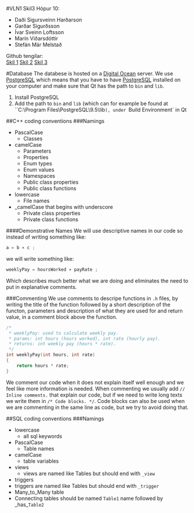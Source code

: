 #VLN1 Skil3 Hópur 10:
* Daði Sigursveinn Harðarson
* Garðar Sigurðsson
* Ívar Sveinn Loftsson
* Marín Viðarsdóttir
* Stefán Már Melstað

Github tengilar:  
[Skil 1](https://github.com/SoYman/skil1)
[Skil 2](https://github.com/dadisigursveinn/skil2)
[Skil 3](https://github.com/marin16/skil3)

#Database
The databese is hosted on a [Digital Ocean](https://www.digitalocean.com/) server. We use [PostgreSQL](https://www.postgresql.org/) which means that you have to have [PostgreSQL](https://www.postgresql.org/) installed on your computer and make sure that Qt has the path to `bin` and `lib`.

1. Install PostgreSQL
2. Add the path to `bin` and `lib` (which can for example be found at ``C:\Program Files\PostgreSQL\9.5\lib`), under `Build Environment` in Qt

##C++ coding conventions
###Namings
* PascalCase
  * Classes
* camelCase
  * Parameters
  * Properties
  * Enum types
  * Enum values
  * Namespaces
  * Public class properties
  * Public class functions
* lowercase
  * File names
* \_camelCase that begins with underscore
  * Private class properties
  * Private class functions

####Demonstrative Names
We will use descriptive names in our code so instead of writing something like:
```C++
a = b ∗ c ;
```
we will write something like:
```C++
weeklyPay = hoursWorked ∗ payRate ;
```
Which describes much better what we are doing and eliminates the need to put in explanative
comments.

###Commenting
We use comments to descripe functions in `.h` files, by writing the title of the function followed by a short description of the functon, parameters and description of what they are used for and return value, in a comment block above the function.  
```C++
/*
 * weeklyPay: used to calculate weekly pay.
 * params: int hours (hours worked), int rate (hourly pay).
 * returns: int weekly pay (hours * rate).
 */
int weeklyPay(int hours, int rate)
{
	return hours * rate;
}
```
We comment our code when it does not explain itself well enough and we feel like more information is needed. When commenting we usually add `// Inline comments.` that explain our code, but if we need to write long texts we write them in `/* Code blocks. */`. Code blocks can also be used when we are commenting in the same line as code, but we try to avoid doing that.

##SQL coding conventions
###Namings
* lowercase
  * all sql keywords
* PascalCase
  * Table names
* camelCase
  * table variables
* views
  * views are named like Tables but should end with `_view`
* triggers
 * triggers are named like Tables but should end with `_trigger`
* Many\_to\_Many table
 * Connecting tables should be named `Table1` name followed by \_has\_`Table2` 
